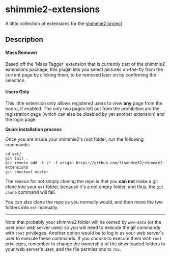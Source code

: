 # shimmie2-extensions
A little collection of extensions for the [shimmie2 project](https://github.com/shish/shimmie2)

Description
-----------

#### Mass Remover

Based off the 'Mass Tagger' extension that is currently part of the shimmie2 extensions package, this plugin lets you select pictures on-the-fly from the current page by clicking them, to be removed later on by confirming the selection.


#### Users Only

This little extension only allows registered users to view __any__ page from the booru, if enabled. The only two pages left out from the prohibition are the registration page (which can alse be disabled by yet another extension) and the login page.

**Quick installation process**

Once you are inside your shimmie2's root folder, run the following commands:
```language-bash
cd ext/
git init .
git remote add -t \* -f origin https://github.com/lisandro52/shimmie2-extensions
git checkout master
```
The reason for not simply cloning the repo is that you __can not__ make a git clone into your `ext` folder, because it's a not empty folder, and thus, the `git clone` command will fail.

You can also clone the repo as you normally would, and then move the two folders into `ext` manually.

---

Note that probably your shimmie2 folder will be owned by `www-data` (or the user your web server uses) so you will need to execute the git commands with `root` privileges. Another option would be to log in as your web server's user to execute these commands.
If you choose to execute them with `root` privileges, remember to change the ownership of the downloaded folders to your web server's user, and the file permissions to `755`.
